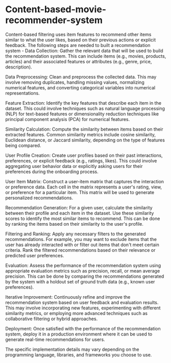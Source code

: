 # Content-based-movie-recommender-system
Content-based filtering uses item features to recommend other items similar to what the user likes, based on their previous actions or explicit feedback.
The following steps are needed to built a recommendation system -
Data Collection: Gather the relevant data that will be used to build the recommendation system. This can include items (e.g., movies, products, articles) and their associated features or attributes (e.g., genre, price, description).

Data Preprocessing: Clean and preprocess the collected data. This may involve removing duplicates, handling missing values, normalizing numerical features, and converting categorical variables into numerical representations.

Feature Extraction: Identify the key features that describe each item in the dataset. This could involve techniques such as natural language processing (NLP) for text-based features or dimensionality reduction techniques like principal component analysis (PCA) for numerical features.

Similarity Calculation: Compute the similarity between items based on their extracted features. Common similarity metrics include cosine similarity, Euclidean distance, or Jaccard similarity, depending on the type of features being compared.

User Profile Creation: Create user profiles based on their past interactions, preferences, or explicit feedback (e.g., ratings, likes). This could involve aggregating user behavior data or explicitly asking users for their preferences during the onboarding process.

User Item Matrix: Construct a user-item matrix that captures the interaction or preference data. Each cell in the matrix represents a user's rating, view, or preference for a particular item. This matrix will be used to generate personalized recommendations.

Recommendation Generation: For a given user, calculate the similarity between their profile and each item in the dataset. Use these similarity scores to identify the most similar items to recommend. This can be done by ranking the items based on their similarity to the user's profile.

Filtering and Ranking: Apply any necessary filters to the generated recommendations. For example, you may want to exclude items that the user has already interacted with or filter out items that don't meet certain criteria. Rank the filtered recommendations based on their relevance or predicted user preferences.

Evaluation: Assess the performance of the recommendation system using appropriate evaluation metrics such as precision, recall, or mean average precision. This can be done by comparing the recommendations generated by the system with a holdout set of ground truth data (e.g., known user preferences).

Iterative Improvement: Continuously refine and improve the recommendation system based on user feedback and evaluation results. This may involve incorporating new features, experimenting with different similarity metrics, or employing more advanced techniques such as collaborative filtering or hybrid approaches.

Deployment: Once satisfied with the performance of the recommendation system, deploy it in a production environment where it can be used to generate real-time recommendations for users.

 The specific implementation details may vary depending on the programming language, libraries, and frameworks you choose to use.
